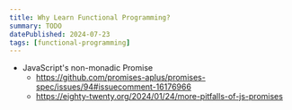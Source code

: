 ```yaml
---
title: Why Learn Functional Programming?
summary: TODO
datePublished: 2024-07-23
tags: [functional-programming]
---
```


* JavaScript's non-monadic Promise
  * https://github.com/promises-aplus/promises-spec/issues/94#issuecomment-16176966
  * https://eighty-twenty.org/2024/01/24/more-pitfalls-of-js-promises